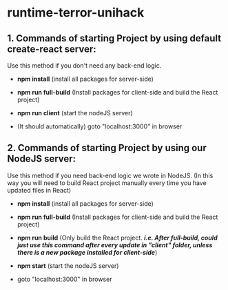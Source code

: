 # runtime-terror-unihack

## 1. Commands of starting Project by using default create-react server:

Use this method if you don't need any back-end logic.

* **npm install** (install all packages for server-side)

* **npm run full-build**   (Install packages for client-side and build the React project)

* **npm run client** (start the nodeJS server)

* (It should automatically) goto "localhost:3000" in browser


## 2. Commands of starting Project by using our NodeJS server:

Use this method if you need back-end logic we wrote in NodeJS. (In this way you will need to build React project manually every time you have updated files in React)

* **npm install** (install all packages for server-side)

* **npm run full-build**   (Install packages for client-side and build the React project)

- **npm run build** (Only build the React project. ***i.e. After full-build, could just use this command after every update in "client" folder, unless there is a new package installed for client-side***)

* **npm start** (start the nodeJS server)

* goto "localhost:3000" in browser


